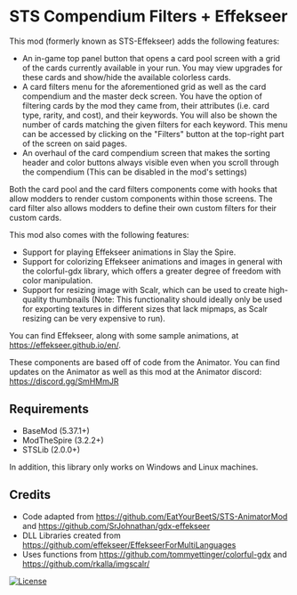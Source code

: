 # STS Compendium Filters + Effekseer

This mod (formerly known as STS-Effekseer) adds the following features:

- An in-game top panel button that opens a card pool screen with a grid of the cards currently available in your run. You may view upgrades for these cards and show/hide the available colorless cards.
- A card filters menu for the aforementioned grid as well as the card compendium and the master deck screen. You have the option of filtering cards by the mod they came from, their attributes (i.e. card type, rarity, and cost), and their keywords. You will also be shown the number of cards matching the given filters for each keyword. This menu can be accessed by clicking on the "Filters" button at the top-right part of the screen on said pages.
- An overhaul of the card compendium screen that makes the sorting header and color buttons always visible even when you scroll through the compendium (This can be disabled in the mod's settings)

Both the card pool and the card filters components come with hooks that allow modders to render custom components within those screens. The card filter also allows modders to define their own custom filters for their custom cards.

This mod also comes with the following features:
- Support for playing Effekseer animations in Slay the Spire.
- Support for colorizing Effekseer animations and images in general with the colorful-gdx library, which offers a greater degree of freedom with color manipulation.
- Support for resizing image with Scalr, which can be used to create high-quality thumbnails (Note: This functionality should ideally only be used for exporting textures in different sizes that lack mipmaps, as Scalr resizing can be very expensive to run).

You can find Effekseer, along with some sample animations, at https://effekseer.github.io/en/.

These components are based off of code from the Animator. You can find updates on the Animator as well as this mod at the Animator discord: https://discord.gg/SmHMmJR

## **Requirements**
- BaseMod (5.37.1+)
- ModTheSpire (3.2.2+)
- STSLib (2.0.0+)

In addition, this library only works on Windows and Linux machines.

## **Credits**
- Code adapted from https://github.com/EatYourBeetS/STS-AnimatorMod and https://github.com/SrJohnathan/gdx-effekseer
- DLL Libraries created from https://github.com/effekseer/EffekseerForMultiLanguages
- Uses functions from https://github.com/tommyettinger/colorful-gdx and https://github.com/rkalla/imgscalr/

[![License](https://img.shields.io/badge/License-Apache%202.0-blue.svg)](https://opensource.org/licenses/Apache-2.0)
